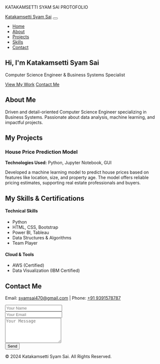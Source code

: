 KATAKAMSETTI SYAM SAI PROTOFOLIO 
<!DOCTYPE html>
<html lang="en">
<head>
    <meta charset="UTF-8">
    <meta name="viewport" content="width=device-width, initial-scale=1.0">
    <title>Katakamsetti Syam Sai - Portfolio</title>
    <!-- Bootstrap CSS -->
    <link href="https://cdn.jsdelivr.net/npm/bootstrap@5.3.0/dist/css/bootstrap.min.css" rel="stylesheet">
    <link rel="stylesheet" href="styles.css">
</head>
<body>

<!-- Navbar -->
<nav class="navbar navbar-expand-lg navbar-dark bg-dark">
  <div class="container">
    <a class="navbar-brand" href="#">Katakamsetti Syam Sai</a>
    <button class="navbar-toggler" type="button" data-bs-toggle="collapse" data-bs-target="#navbarNav">
      <span class="navbar-toggler-icon"></span>
    </button>
    <div class="collapse navbar-collapse" id="navbarNav">
      <ul class="navbar-nav ms-auto">
        <li class="nav-item"><a class="nav-link" href="#home">Home</a></li>
        <li class="nav-item"><a class="nav-link" href="#about">About</a></li>
        <li class="nav-item"><a class="nav-link" href="#projects">Projects</a></li>
        <li class="nav-item"><a class="nav-link" href="#skills">Skills</a></li>
        <li class="nav-item"><a class="nav-link" href="#contact">Contact</a></li>
      </ul>
    </div>
  </div>
</nav>

<!-- Home Section -->
<section id="home" class="d-flex align-items-center text-center bg-primary text-white vh-100">
  <div class="container">
    <h1>Hi, I'm Katakamsetti Syam Sai</h1>
    <p>Computer Science Engineer & Business Systems Specialist</p>
    <a href="#projects" class="btn btn-light btn-lg">View My Work</a>
    <a href="#contact" class="btn btn-outline-light btn-lg">Contact Me</a>
  </div>
</section>

<!-- About Section -->
<section id="about" class="py-5">
  <div class="container text-center">
    <h2>About Me</h2>
    <p class="lead">Driven and detail-oriented Computer Science Engineer specializing in Business Systems. Passionate about data analysis, machine learning, and impactful projects.</p>
  </div>
</section>

<!-- Projects Section -->
<section id="projects" class="py-5 bg-light">
  <div class="container">
    <h2 class="text-center mb-5">My Projects</h2>
    <div class="row">
      <div class="col-md-6">
        <div class="card shadow-sm">
          <div class="card-body">
            <h3 class="card-title">House Price Prediction Model</h3>
            <p><strong>Technologies Used:</strong> Python, Jupyter Notebook, GUI</p>
            <p>Developed a machine learning model to predict house prices based on features like location, size, and property age. The model offers reliable pricing estimates, supporting real estate professionals and buyers.</p>
          </div>
        </div>
      </div>
    </div>
  </div>
</section>

<!-- Skills Section -->
<section id="skills" class="py-5">
  <div class="container text-center">
    <h2>My Skills & Certifications</h2>
    <div class="row">
      <div class="col-md-4">
        <h4>Technical Skills</h4>
        <ul class="list-unstyled">
          <li>Python</li>
          <li>HTML, CSS, Bootstrap</li>
          <li>Power BI, Tableau</li>
          <li>Data Structures & Algorithms</li>
          <li>Team Player</li>
        </ul>
      </div>
      <div class="col-md-4">
        <h4>Cloud & Tools</h4>
        <ul class="list-unstyled">
          <li>AWS (Certified)</li>
          <li>Data Visualization (IBM Certified)</li>
        </ul>
      </div>
    </div>
  </div>
</section>

<!-- Contact Section -->
<section id="contact" class="py-5 bg-light">
  <div class="container">
    <h2 class="text-center">Contact Me</h2>
    <p class="text-center">Email: <a href="mailto:syamsai470@gmail.com">syamsai470@gmail.com</a> | Phone: <a href="tel:+919391578787">+91 9391578787</a></p>
    <form action="submit_form.php" method="POST">
      <div class="row">
        <div class="col-md-6 mb-3">
          <input type="text" name="name" class="form-control" placeholder="Your Name" required>
        </div>
        <div class="col-md-6 mb-3">
          <input type="email" name="email" class="form-control" placeholder="Your Email" required>
        </div>
      </div>
      <div class="mb-3">
        <textarea name="message" class="form-control" placeholder="Your Message" rows="5" required></textarea>
      </div>
      <div class="text-center">
        <button type="submit" class="btn btn-primary">Send</button>
      </div>
    </form>
  </div>
</section>

<!-- Footer -->
<footer class="bg-dark text-white text-center py-3">
  <p>&copy; 2024 Katakamsetti Syam Sai. All Rights Reserved.</p>
</footer>

</body>
</html>
